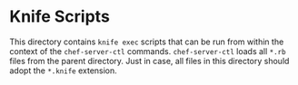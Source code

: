 # Knife Scripts

This directory contains `knife exec` scripts that can be run from within the context of the `chef-server-ctl` commands. `chef-server-ctl` loads all `*.rb` files from the parent directory. Just in case, all files in this directory should adopt the `*.knife` extension.
